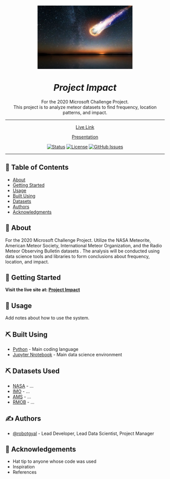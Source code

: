 <p align="center">
  <a href="" rel="noopener">
 <img src="img/meteor.jpg" width=300px height=200px alt="Project logo"></a>
</p>

___<h1 align="center">Project Impact</h1>___

<p align="center"> For the 2020 Microsoft Challenge Project.  
   <br>
This project is to analyze meteor datasets to find frequency, location patterns, and impact. 
    <br> 
</p>

---
<div align="center">

[Live Link](project-impact.space) 

[Presentation](https://www.canva.com/design/DAD0w0GqH7c/QKkt-L1AGj_NY054WHK1aQ/view?utm_content=DAD0w0GqH7c&utm_campaign=designshare&utm_medium=link&utm_source=sharebutton)

[![Status](https://img.shields.io/badge/status-up---?style=for-the-badge&logo=appveyor)]() 
[![License](https://img.shields.io/github/license/RobotGyal/Project-Impact-2020?style=for-the-badge)]()
[![GitHub Issues](https://img.shields.io/github/issues/RobotGyal/Project-Impact-2020?style=for-the-badge)]()

</div>

---

## 📝 Table of Contents

- [About](#about)
- [Getting Started](#getting_started)
- [Usage](#usage)
- [Built Using](#built_using)
- [Datasets](#datasets)
- [Authors](#authors)
- [Acknowledgments](#acknowledgement)

## 🧐 About <a name = "about"></a>

For the 2020 Microsoft Challenge Project. Utilize the NASA Meteorite, American Meteor Society, International Meteor Organization, and the Radio Meteor Observing Bulletin datasets . The analysis will be conducted using data science tools and libraries to form conclusions about frequency, location, and impact.

## 🏁 Getting Started <a name = "getting_started"></a>

__Visit the live site at: [Project Impact](project-impact.space/)__


## 🎈 Usage <a name="usage"></a>

Add notes about how to use the system.

<!-- ## 🚀 Deployment <a name = "deployment"></a>

Add additional notes about how to deploy this on a live system. -->

## ⛏️ Built Using <a name = "built_using"></a>

- [Python]() - Main coding language
- [Jupyter Nrotebook]() - Main data science environment

## ⛏️ Datasets Used <a name = "datasets"></a>
- [NASA]() - ...
- [IMO]() - ...
- [AMS]() - ...
- [RMOB]() - ...


## ✍️ Authors <a name = "authors"></a>

- [@robotgyal](https://github.com/robotgyal) - Lead Developer, Lead Data Scientist, Project Manager


## 🎉 Acknowledgements <a name = "acknowledgement"></a>

- Hat tip to anyone whose code was used
- Inspiration
- References
